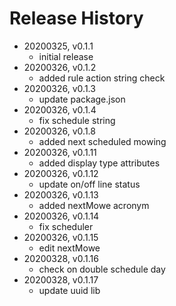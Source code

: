 # Release History

* 20200325, v0.1.1
	* initial release
* 20200326, v0.1.2
	* added rule action string check
* 20200326, v0.1.3
	* update package.json
* 20200326, v0.1.4
	* fix schedule string
* 20200326, v0.1.8
	* added next scheduled mowing
* 20200326, v0.1.11
	* added display type attributes
* 20200326, v0.1.12
	* update on/off line status
* 20200326, v0.1.13
	* added nextMowe acronym
* 20200326, v0.1.14
	* fix scheduler
* 20200326, v0.1.15
	* edit nextMowe
* 20200328, v0.1.16
	* check on double schedule day
* 20200328, v0.1.17
	* update uuid lib
